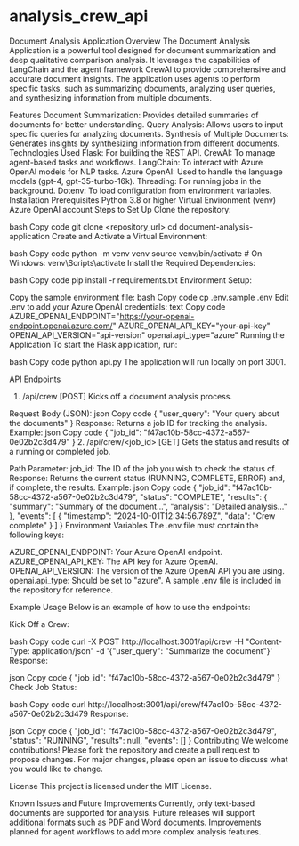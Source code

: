 # analysis_crew_api
Document Analysis Application
Overview
The Document Analysis Application is a powerful tool designed for document summarization and deep qualitative comparison analysis. It leverages the capabilities of LangChain and the agent framework CrewAI to provide comprehensive and accurate document insights. The application uses agents to perform specific tasks, such as summarizing documents, analyzing user queries, and synthesizing information from multiple documents.

Features
Document Summarization: Provides detailed summaries of documents for better understanding.
Query Analysis: Allows users to input specific queries for analyzing documents.
Synthesis of Multiple Documents: Generates insights by synthesizing information from different documents.
Technologies Used
Flask: For building the REST API.
CrewAI: To manage agent-based tasks and workflows.
LangChain: To interact with Azure OpenAI models for NLP tasks.
Azure OpenAI: Used to handle the language models (gpt-4, gpt-35-turbo-16k).
Threading: For running jobs in the background.
Dotenv: To load configuration from environment variables.
Installation
Prerequisites
Python 3.8 or higher
Virtual Environment (venv)
Azure OpenAI account
Steps to Set Up
Clone the repository:

bash
Copy code
git clone <repository_url>
cd document-analysis-application
Create and Activate a Virtual Environment:

bash
Copy code
python -m venv venv
source venv/bin/activate    # On Windows: venv\Scripts\activate
Install the Required Dependencies:

bash
Copy code
pip install -r requirements.txt
Environment Setup:

Copy the sample environment file:
bash
Copy code
cp .env.sample .env
Edit .env to add your Azure OpenAI credentials:
text
Copy code
AZURE_OPENAI_ENDPOINT="https://your-openai-endpoint.openai.azure.com/"
AZURE_OPENAI_API_KEY="your-api-key"
OPENAI_API_VERSION="api-version"
openai.api_type="azure"
Running the Application
To start the Flask application, run:

bash
Copy code
python api.py
The application will run locally on port 3001.

API Endpoints
1. /api/crew [POST]
Kicks off a document analysis process.

Request Body (JSON):
json
Copy code
{
  "user_query": "Your query about the documents"
}
Response:
Returns a job ID for tracking the analysis.
Example:
json
Copy code
{
  "job_id": "f47ac10b-58cc-4372-a567-0e02b2c3d479"
}
2. /api/crew/<job_id> [GET]
Gets the status and results of a running or completed job.

Path Parameter:
job_id: The ID of the job you wish to check the status of.
Response:
Returns the current status (RUNNING, COMPLETE, ERROR) and, if complete, the results.
Example:
json
Copy code
{
  "job_id": "f47ac10b-58cc-4372-a567-0e02b2c3d479",
  "status": "COMPLETE",
  "results": {
    "summary": "Summary of the document...",
    "analysis": "Detailed analysis..."
  },
  "events": [
    {
      "timestamp": "2024-10-01T12:34:56.789Z",
      "data": "Crew complete"
    }
  ]
}
Environment Variables
The .env file must contain the following keys:

AZURE_OPENAI_ENDPOINT: Your Azure OpenAI endpoint.
AZURE_OPENAI_API_KEY: The API key for Azure OpenAI.
OPENAI_API_VERSION: The version of the Azure OpenAI API you are using.
openai.api_type: Should be set to "azure".
A sample .env file is included in the repository for reference.

Example Usage
Below is an example of how to use the endpoints:

Kick Off a Crew:

bash
Copy code
curl -X POST http://localhost:3001/api/crew -H "Content-Type: application/json" -d '{"user_query": "Summarize the document"}'
Response:

json
Copy code
{
  "job_id": "f47ac10b-58cc-4372-a567-0e02b2c3d479"
}
Check Job Status:

bash
Copy code
curl http://localhost:3001/api/crew/f47ac10b-58cc-4372-a567-0e02b2c3d479
Response:

json
Copy code
{
  "job_id": "f47ac10b-58cc-4372-a567-0e02b2c3d479",
  "status": "RUNNING",
  "results": null,
  "events": []
}
Contributing
We welcome contributions! Please fork the repository and create a pull request to propose changes. For major changes, please open an issue to discuss what you would like to change.

License
This project is licensed under the MIT License.

Known Issues and Future Improvements
Currently, only text-based documents are supported for analysis.
Future releases will support additional formats such as PDF and Word documents.
Improvements planned for agent workflows to add more complex analysis features.
